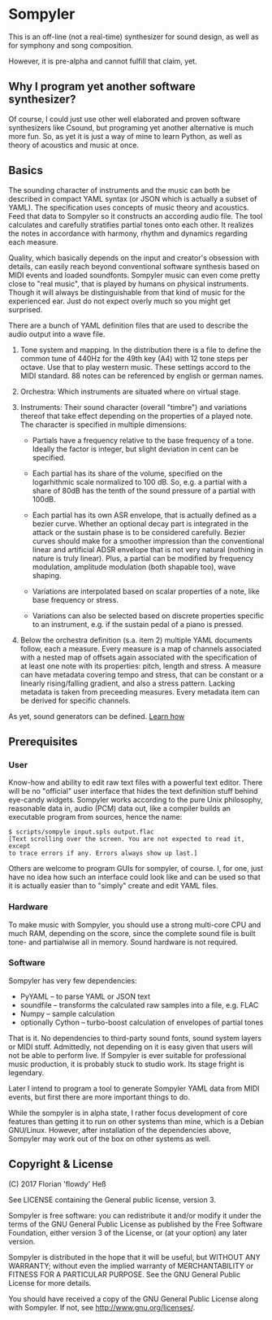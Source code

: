 Sompyler
========

This is an off-line (not a real-time) synthesizer for sound design,
as well as for symphony and song composition.

However, it is pre-alpha and cannot fulfill that claim, yet.

Why I program yet another software synthesizer?
-----------------------------------------------

Of course, I could just use other well elaborated and proven software
synthesizers like Csound, but programing yet another alternative is much more
fun. So, as yet it is just a way of mine to learn Python, as well as theory of
acoustics and music at once.


Basics
------

The sounding character of instruments and the music can both be 
described in compact YAML syntax (or JSON which is actually a subset of YAML).
The specification uses concepts of music theory and acoustics. Feed that data
to Sompyler so it constructs an according audio file. The tool calculates
and carefully stratifies partial tones onto each other. It realizes the notes
in accordance with harmony, rhythm and dynamics regarding each measure.

Quality, which basically depends on the input and creator's
obsession with details, can easily reach beyond conventional software 
synthesis based on MIDI events and loaded soundfonts. Sompyler music can even
come pretty close to "real music", that is played by humans on physical
instruments. Though it will always be distinguishable from that kind of
music for the experienced ear. Just do not expect overly much so you might
get surprised.

There are a bunch of YAML definition files that are used to describe the
audio output into a wave file.

  1. Tone system and mapping. In the distribution there is a file to define
     the common tune of 440Hz for the 49th key (A4) with 12 tone steps per
     octave. Use that to play western music. These settings accord to the MIDI
     standard. 88 notes can be referenced by english or german names.

  2. Orchestra: Which instruments are situated where on virtual stage. 

  3. Instruments: Their sound character (overall "timbre") and variations
     thereof that take effect depending on the properties of a played note.
     The character is specified in multiple dimensions:

       * Partials have a frequency relative to the base frequency of a tone.
         Ideally the factor is integer, but slight deviation in cent can be
         specified.

       * Each partial has its share of the volume, specified on the logarhithmic
         scale normalized to 100 dB. So, e.g. a partial with a share of 80dB
         has the tenth of the sound pressure of a partial with 100dB.

       * Each partial has its own ASR envelope, that is actually defined as a
         bezier curve. Whether an optional decay part is integrated in the attack
         or the sustain phase is to be considered carefully. Bezier curves should
         make for a smoother impression than the conventional linear and artificial
         ADSR envelope that is not very natural (nothing in nature is truly linear).
         Plus, a partial can be modified by frequency modulation, amplitude
         modulation (both shapable too), wave shaping.

       * Variations are interpolated based on scalar properties of a note,
         like base frequency or stress.

       * Variations can also be selected based on discrete properties specific to an
         instrument, e.g. if the sustain pedal of a piano is pressed.

  4. Below the orchestra definition (s.a. item 2) multiple YAML documents follow, each
     a measure. Every measure is a map of channels associated with a nested map of offsets
     again associated with the specification of at least one note with its properties:
     pitch, length and stress. A measure can have metadata covering tempo and stress, that
     can be constant or a linearly rising/falling gradient, and also a stress pattern.
     Lacking metadata is taken from preceeding measures. Every metadata item can be derived
     for specific channels.

As yet, sound generators can be defined. [Learn how](doc/instrument-definition.md)

Prerequisites
-------------

### User

Know-how and ability to edit raw text files with a powerful text editor. There will be no
"official" user interface that hides the text definition stuff behind eye-candy
widgets. Sompyler works according to the pure Unix philosophy, reasonable data in,
audio (PCM) data out, like a compiler builds an executable program from sources,
hence the name:

    $ scripts/sompyle input.spls output.flac
    [Text scrolling over the screen. You are not expected to read it, except
    to trace errors if any. Errors always show up last.]

Others are welcome to program GUIs for sompyler, of course. I, for one, just have no
idea how such an interface could look like and can be used so that it is actually easier
than to "simply" create and edit YAML files.


### Hardware

To make music with Sompyler, you should use a strong multi-core CPU and much RAM,
depending on the score, since the complete sound file is built tone- and partialwise
all in memory. Sound hardware is not required.


### Software

Sompyler has very few dependencies:

  * PyYAML – to parse YAML or JSON text
  * soundfile – transforms the calculated raw samples into a file, e.g. FLAC
  * Numpy – sample calculation
  * optionally Cython – turbo-boost calculation of envelopes of partial tones

That is it. No dependencies to third-party sound fonts, sound system layers or MIDI stuff.
Admittedly, not depending on it is easy given that users will not be able to
perform live. If Sompyler is ever suitable for professional music production,
it is probably stuck to studio work. Its stage fright is legendary.

Later I intend to program a tool to generate Sompyler YAML data from MIDI
events, but first there are more important things to do.

While the sompyler is in alpha state, I rather focus development of core features
than getting it to run on other systems than mine, which is a Debian GNU/Linux. However,
after installation of the dependencies above, Sompyler may work out of the box on
other systems as well.

Copyright & License
-------------------

(C) 2017 Florian 'flowdy' Heß

See LICENSE containing the General public license, version 3.

Sompyler is free software: you can redistribute it and/or modify
it under the terms of the GNU General Public License as published by
the Free Software Foundation, either version 3 of the License, or
(at your option) any later version.

Sompyler is distributed in the hope that it will be useful,
but WITHOUT ANY WARRANTY; without even the implied warranty of
MERCHANTABILITY or FITNESS FOR A PARTICULAR PURPOSE.  See the
GNU General Public License for more details.

You should have received a copy of the GNU General Public License
along with Sompyler. If not, see <http://www.gnu.org/licenses/>.
